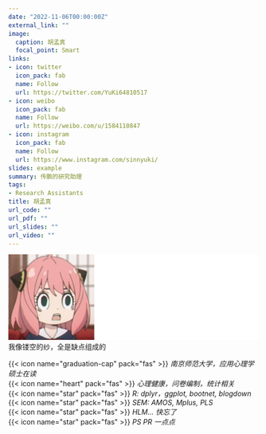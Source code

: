 ```yaml
---
date: "2022-11-06T00:00:00Z"
external_link: ""
image:
  caption: 胡孟真
  focal_point: Smart
links:
- icon: twitter
  icon_pack: fab
  name: Follow
  url: https://twitter.com/YuKi64810517
- icon: weibo
  icon_pack: fab
  name: Follow
  url: https://weibo.com/u/1584110847
- icon: instagram
  icon_pack: fab
  name: Follow
  url: https://www.instagram.com/sinnyuki/
slides: example
summary: 传鹏的研究助理
tags:
- Research Assistants
title: 胡孟真
url_code: ""
url_pdf: ""
url_slides: ""
url_video: ""
---
```

![](images/hmz1.png)
我像镂空的纱，全是缺点组成的

{{< icon name="graduation-cap" pack="fas" >}} _南京师范大学，应用心理学硕士在读_  
{{< icon name="heart" pack="fas" >}} _心理健康，问卷编制，统计相关_  
{{< icon name="star" pack="fas" >}} _R: dplyr，ggplot, bootnet, blogdown_  
{{< icon name="star" pack="fas" >}} _SEM: AMOS, Mplus, PLS_  
{{< icon name="star" pack="fas" >}} _HLM... 快忘了_   
{{< icon name="star" pack="fas" >}} _PS PR 一点点_  
